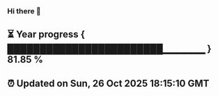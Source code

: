 ### Hi there 👋
⏳ Year progress { ████████████████████████▁▁▁▁▁▁ } 81.85 %
---
⏰ Updated on Sun, 26 Oct 2025 18:15:10 GMT
---
